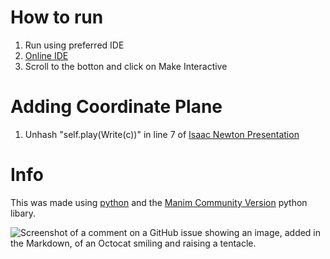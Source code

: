 # How to run
1. Run using preferred IDE
2. [Online IDE](https://docs.manim.community/en/stable/tutorials/quickstart.html)
3. Scroll to the botton and click on Make Interactive

# Adding Coordinate Plane
1. Unhash "self.play(Write(c))" in line 7 of [Isaac Newton Presentation](https://github.com/JJTHEGOAT3224/Isaac-Newton-Presentation/blob/main/IsaacNewton.py)

# Info
 This was made using [python](https://www.python.org) and the [Manim Community Version](https://www.manim.community) python libary. 

 ![Screenshot of a comment on a GitHub issue showing an image, added in the Markdown, of an Octocat smiling and raising a tentacle.](https://myoctocat.com/assets/images/base-octocat.svg)
